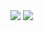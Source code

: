 
<img src="https://raw.githubusercontent.com/taoste/taoste.github.io/taoste-pages/intl/study/《把你的英语用起来》思维导图(预览).png?raw=true"/>

<img src="https://raw.githubusercontent.com/taoste/taoste.github.io/taoste-pages/intl/study/大学计算机体系图.jpg?raw=true"/>
